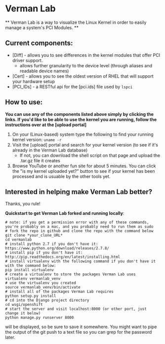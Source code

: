 Verman Lab
===================

** Verman Lab is a way to visualize the Linux Kernel in order to easily manage a system's PCI Modules. **

Current components:
-----------
* [Diff] - allows you to see differences in the kernel modules that offer PCI
 driver support.
    * allows further granularity to the device level (through aliases and readable device names)
* [Cert] - allows you to see the oldest version of RHEL that will support your hardware setup
* [PCI_IDs] - a RESTful api for the [pci.ids] file used by `lspci`

How to use:
-----------
**You can use any of the components listed above simply by clicking the links.  If you'd like to be able to use the kernel you are running, follow the instructions over at the [upload portal]**

1. On your (Linux-based) system type the following to find your running kernel version:  `uname -r`
2. Visit the [upload] portal and search for your kernel version (to see if it's already in the Verman Lab database)
    * If not, you can download the shell script on that page and upload the .tar.gz file it creates
3. Browse YouTube or another fun site for about 5 minutes.  You can click the "is my kernel uploaded yet?" button to see if your kernel has been processed and is usuable by the other tools yet.

Interested in helping make Verman Lab better?
-----------
Thanks, you rule!

**Quickstart to get Verman Lab forked and running locally**:
```
# note: if you get a permission error with any of these commands, you're probably on a mac, and you probably need to run them as sudo
# fork the repo in github and clone the repo with the command below
git clone *your_clone_URL*
cd vermanlab
# install python 2.7 if you don't have it: https://www.python.org/download/releases/2.7.8/
# install pip if you don't have it: http://pip.readthedocs.org/en/latest/installing.html
# install virtualenv with the following command if you don't have it with the command below:
pip install virtualenv
# create a virtualenv to store the packages Verman Lab uses
virtualenv vermanlab_venv
# use the virtualenv you created
source vermanlab_venv/bin/activate
# install all of the packages Verman Lab requires
python setup.py install
# cd into the Django project directory
cd wsgi/openshift
# start the server and visit localhost:8000 (or other port, just change it below)
python manage.py runserver 8000
```
will be displayed, so be sure to save it somewhere. You might want 
to pipe the output of the git push to a text file so you can grep for
the password later.

